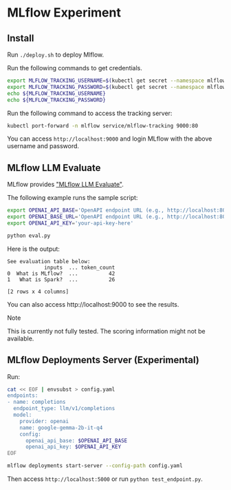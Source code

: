 # MLflow Experiment

## Install

Run `./deploy.sh` to deploy Mlflow.

Run the following commands to get credentials.

```bash
export MLFLOW_TRACKING_USERNAME=$(kubectl get secret --namespace mlflow mlflow-tracking -o jsonpath="{ .data.admin-user }" | base64 -d)
export MLFLOW_TRACKING_PASSWORD=$(kubectl get secret --namespace mlflow mlflow-tracking -o jsonpath="{.data.admin-password }" | base64 -d)
echo ${MLFLOW_TRACKING_USERNAME}
echo ${MLFLOW_TRACKING_PASSWORD}
```

Run the following command to access the tracking server:

```bash
kubectl port-forward -n mlflow service/mlflow-tracking 9000:80
```

You can access `http://localhost:9000` and login MLflow with the above username and password.

## MLflow LLM Evaluate

MLflow provides ["MLflow LLM Evaluate"](https://mlflow.org/docs/latest/llms/llm-evaluate/index.html).

The following example runs the sample script:

```bash
export OPENAI_API_BASE='OpenAPI endpoint URL (e.g., http://localhost:8080/v1)'
export OPENAI_BASE_URL='OpenAPI endpoint URL (e.g., http://localhost:8080/v1)'
export OPENAI_API_KEY='your-api-key-here'

python eval.py
```

Here is the output:

```
See evaluation table below:
            inputs  ... token_count
0  What is MLflow?  ...          42
1   What is Spark?  ...          26

[2 rows x 4 columns]
```

You can also access http://localhost:9000 to see the results.

> [!NOTE]
> This is currently not fully tested. The scoring information might not be available.

## MLflow Deployments Server (Experimental)

Run:

```bash
cat << EOF | envsubst > config.yaml
endpoints:
- name: completions
  endpoint_type: llm/v1/completions
  model:
    provider: openai
    name: google-gemma-2b-it-q4
    config:
      openai_api_base: $OPENAI_API_BASE
      openai_api_key: $OPENAI_API_KEY
EOF

mlflow deployments start-server --config-path config.yaml
```

Then access `http://localhost:5000` or run `python test_endpoint.py`.
